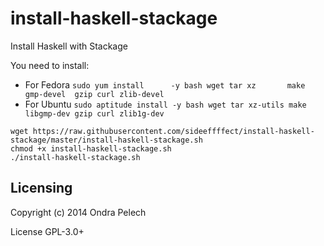 install-haskell-stackage
========================

Install Haskell with Stackage

You need to install:

 * For Fedora `sudo yum install      -y bash wget tar xz       make gmp-devel  gzip curl zlib-devel`
 * For Ubuntu `sudo aptitude install -y bash wget tar xz-utils make libgmp-dev gzip curl zlib1g-dev`

```
wget https://raw.githubusercontent.com/sideeffffect/install-haskell-stackage/master/install-haskell-stackage.sh
chmod +x install-haskell-stackage.sh
./install-haskell-stackage.sh
```

Licensing
------------
Copyright (c) 2014 Ondra Pelech

License GPL-3.0+

